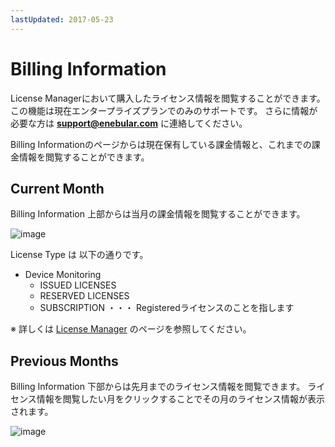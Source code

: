 ```yaml
---
lastUpdated: 2017-05-23
---
```


# Billing Information

License Managerにおいて購入したライセンス情報を閲覧することができます。この機能は現在エンタープライズプランでのみのサポートです。
さらに情報が必要な方は **support@enebular.com** に連絡してください。

Billing Informationのページからは現在保有している課金情報と、これまでの課金情報を閲覧することができます。

## Current Month

Billing Information 上部からは当月の課金情報を閲覧することができます。

![image](/_asset/images/Billing/current_month.png)

License Type は 以下の通りです。
* Device Monitoring
  * ISSUED LICENSES
  * RESERVED LICENSES
  * SUBSCRIPTION ・・・ Registeredライセンスのことを指します

※ 詳しくは [License Manager](//Device/LicenseManager.html) のページを参照してください。

## Previous Months
Billing Information 下部からは先月までのライセンス情報を閲覧できます。
ライセンス情報を閲覧したい月をクリックすることでその月のライセンス情報が表示されます。

![image](/_asset/images/Billing/previous_months.png)